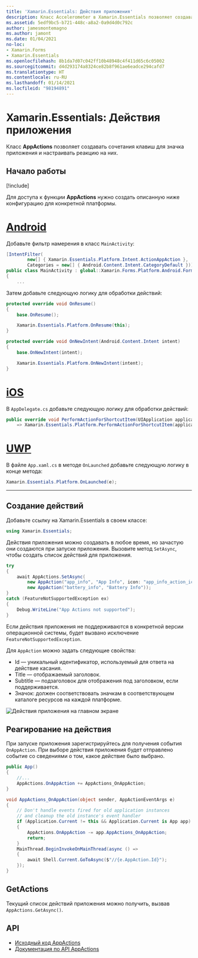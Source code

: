 ```yaml
---
title: 'Xamarin.Essentials: Действия приложения'
description: Класс Accelerometer в Xamarin.Essentials позволяет создавать сочетания клавиш для значка приложения и настраивать реакцию на них.
ms.assetid: 5edf9bc5-b721-448c-a8a2-0a9d4d0c792c
author: jamesmontemagno
ms.author: jamont
ms.date: 01/04/2021
no-loc:
- Xamarin.Forms
- Xamarin.Essentials
ms.openlocfilehash: 8b1da7d07c042ff10b48948c4f411d65c6c05002
ms.sourcegitcommit: d4d293174a8324ce82b8f961ae6eadce294cafd7
ms.translationtype: HT
ms.contentlocale: ru-RU
ms.lasthandoff: 01/14/2021
ms.locfileid: "98194891"
---
```

# <a name="no-locxamarinessentials-app-actions"></a>Xamarin.Essentials: Действия приложения

Класс **AppActions** позволяет создавать сочетания клавиш для значка приложения и настраивать реакцию на них.

## <a name="get-started"></a>Начало работы

[!include[](~/essentials/includes/get-started.md)]

Для доступа к функции **AppActions** нужно создать описанную ниже конфигурацию для конкретной платформы.

# <a name="android"></a>[Android](#tab/android)

Добавьте фильтр намерения в класс `MainActivity`:

```csharp
[IntentFilter(
        new[] { Xamarin.Essentials.Platform.Intent.ActionAppAction },
        Categories = new[] { Android.Content.Intent.CategoryDefault })]
public class MainActivity : global::Xamarin.Forms.Platform.Android.FormsAppCompatActivity
{
    ...
```

Затем добавьте следующую логику для обработки действий:

```csharp
protected override void OnResume()
{
    base.OnResume();

    Xamarin.Essentials.Platform.OnResume(this);
}

protected override void OnNewIntent(Android.Content.Intent intent)
{
    base.OnNewIntent(intent);

    Xamarin.Essentials.Platform.OnNewIntent(intent);
}
```

# <a name="ios"></a>[iOS](#tab/ios)

В `AppDelegate.cs` добавьте следующую логику для обработки действий:

```csharp
public override void PerformActionForShortcutItem(UIApplication application, UIApplicationShortcutItem shortcutItem, UIOperationHandler completionHandler)
    => Xamarin.Essentials.Platform.PerformActionForShortcutItem(application, shortcutItem, completionHandler);
```

# <a name="uwp"></a>[UWP](#tab/uwp)

В файле `App.xaml.cs` в методе `OnLaunched` добавьте следующую логику в конце метода:

```csharp
Xamarin.Essentials.Platform.OnLaunched(e);
```

-----

## <a name="create-actions"></a>Создание действий

Добавьте ссылку на Xamarin.Essentials в своем классе:

```csharp
using Xamarin.Essentials;
```
Действия приложения можно создавать в любое время, но зачастую они создаются при запуске приложения. Вызовите метод `SetAsync`, чтобы создать список действий для приложения.


```csharp
try
{
    await AppActions.SetAsync(
        new AppAction("app_info", "App Info", icon: "app_info_action_icon"),
        new AppAction("battery_info", "Battery Info"));
}
catch (FeatureNotSupportedException ex)
{
    Debug.WriteLine("App Actions not supported");
}
```

Если действия приложения не поддерживаются в конкретной версии операционной системы, будет вызвано исключение `FeatureNotSupportedException`. 

Для `AppAction` можно задать следующие свойства:

* Id — уникальный идентификатор, используемый для ответа на действие касания.
* Title — отображаемый заголовок.
* Subtitle — подзаголовок для отображения под заголовком, если поддерживается.
* Значок: должен соответствовать значкам в соответствующем каталоге ресурсов на каждой платформе.

![Действия приложения на главном экране](images/appactions.png)

## <a name="responding-to-actions"></a>Реагирование на действия

При запуске приложения зарегистрируйтесь для получения события `OnAppAction`. При выборе действия приложения будет отправлено событие со сведениями о том, какое действие было выбрано.

```csharp
public App()
{
    //...
    AppActions.OnAppAction += AppActions_OnAppAction;
}

void AppActions_OnAppAction(object sender, AppActionEventArgs e)
{
    // Don't handle events fired for old application instances
    // and cleanup the old instance's event handler
    if (Application.Current != this && Application.Current is App app)
    {
        AppActions.OnAppAction -= app.AppActions_OnAppAction;
        return;
    }
    MainThread.BeginInvokeOnMainThread(async () =>
    {
        await Shell.Current.GoToAsync($"//{e.AppAction.Id}");
    });
}
```

## <a name="getactions"></a>GetActions
Текущий список действий приложения можно получить, вызвав `AppActions.GetAsync()`.

## <a name="api"></a>API

- [Исходный код AppActions](https://github.com/xamarin/Essentials/tree/main/Xamarin.Essentials/AppActions)
- [Документация по API AppActions](xref:Xamarin.Essentials.AppActions)
